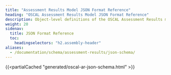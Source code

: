 ```yaml
---
title: "Assessment Results Model JSON Format Reference"
heading: "OSCAL Assessment Results Model JSON Format Reference"
description: Object-level definitions of the OSCAL Assessment Results model JSON format.
weight: 20
sidenav:
  title: JSON Format Reference
  toc:
    headingselectors: "h2.assembly-header"
aliases:
  - /documentation/schema/assessment-results/json-schema/
---
```


{{<partialCached "generated/oscal-ar-json-schema.html" >}}
